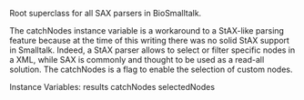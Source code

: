 Root superclass for all SAX parsers in BioSmalltalk.

The catchNodes instance variable is a workaround to a StAX-like parsing feature because at the time of this writing there was no solid StAX support in Smalltalk. Indeed, a StAX parser allows to select or filter specific nodes in a XML, while SAX is commonly and thought to be used as a read-all solution. The catchNodes is a flag to enable the selection of custom nodes.

Instance Variables:
	results	<Object>
	catchNodes	<Boolean>
	selectedNodes	<Object>